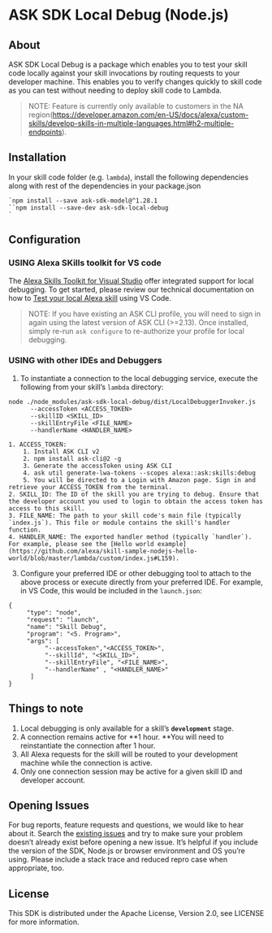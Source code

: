 # ASK SDK Local Debug (Node.js)

## About

ASK SDK Local Debug is a package which enables you to test your skill code locally against your skill invocations by routing requests to your developer machine. This enables you to verify changes quickly to skill code as you can test without needing to deploy skill code to Lambda.


> NOTE: Feature is currently only available to customers in the NA region(https://developer.amazon.com/en-US/docs/alexa/custom-skills/develop-skills-in-multiple-languages.html#h2-multiple-endpoints). 

## Installation

In your skill code folder (e.g. `lambda`), install the following dependencies along with rest of the dependencies in your package.json
```
`npm install --save ask-sdk-model@^1.28.1
``npm install --save-dev ask-sdk-local-debug
`
```

## Configuration

### USING Alexa SKills toolkit for VS code

The [Alexa Skills Toolkit for Visual Studio](https://developer.amazon.com/en-US/docs/alexa/ask-toolkit/get-started-with-the-ask-toolkit-for-visual-studio-code.html) offer integrated support for local debugging. To get started, please review our technical documentation on how to [Test your local Alexa skill](https://developer.amazon.com/en-US/docs/alexa/ask-toolkit/vs-code-ask-skills.html#test) using VS Code.


> NOTE: If you have existing an ASK CLI profile, you will need to sign in again using the latest version of ASK CLI (>=2.13). Once installed, simply re-run `ask configure` to re-authorize your profile for local debugging.

### USING with other IDEs and Debuggers

1. To instantiate a connection to the local debugging service, execute the following from your skill’s `lambda` directory:
```
node ./node_modules/ask-sdk-local-debug/dist/LocalDebuggerInvoker.js 
      --accessToken <ACCESS_TOKEN>
      --skillID <SKILL_ID>
      --skillEntryFile <FILE_NAME>
      --handlerName <HANDLER_NAME>
```
    1. ACCESS_TOKEN:
        1. Install ASK CLI v2
        2. npm install ask-cli@2 -g
        3. Generate the accessToken using ASK CLI
        4. ask util generate-lwa-tokens --scopes alexa::ask:skills:debug
        5. You will be directed to a Login with Amazon page. Sign in and retrieve your ACCESS_TOKEN from the terminal.
    2. SKILL_ID: The ID of the skill you are trying to debug. Ensure that the developer account you used to login to obtain the access token has access to this skill.
    3. FILE_NAME: The path to your skill code's main file (typically `index.js`). This file or module contains the skill's handler function.
    4. HANDLER_NAME: The exported handler method (typically `handler`). For example, please see the [Hello world example](https://github.com/alexa/skill-sample-nodejs-hello-world/blob/master/lambda/custom/index.js#L159). 
3. Configure your preferred IDE or other debugging tool to attach to the above process or execute directly from your preferred IDE. For example, in VS Code, this would be included in the `launch.json`:
```	
{
     "type": "node",
     "request": "launch",
     "name": "Skill Debug",
     "program": "<5. Program>",
     "args": [
          "--accessToken","<ACCESS_TOKEN>",
          "--skillId", "<SKILL_ID>",
          "--skillEntryFile", "<FILE_NAME>",
          "--handlerName" , "<HANDLER_NAME>"
      ]
}
```

## Things to note

1. Local debugging is only available for a skill’s **`development`** stage.
2. A connection remains active for **1 hour. **You will need to reinstantiate the connection after 1 hour.
3. All Alexa requests for the skill will be routed to your development machine while the connection is active. 
4. Only one connection session may be active for a given skill ID and developer account.

## Opening Issues

For bug reports, feature requests and questions, we would like to hear about it. Search the [existing issues](https://github.com/alexa/alexa-skills-kit-sdk-for-nodejs/issues) and try to make sure your problem doesn’t already exist before opening a new issue. It’s helpful if you include the version of the SDK, Node.js or browser environment and OS you’re using. Please include a stack trace and reduced repro case when appropriate, too.

## License

This SDK is distributed under the Apache License, Version 2.0, see LICENSE for more information.
